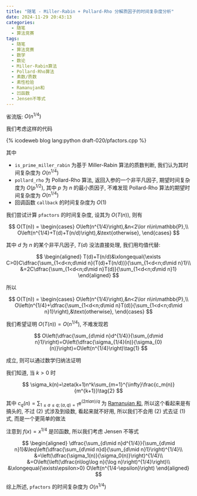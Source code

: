 ```yaml
---
title: "随笔 - Miller-Rabin + Pollard-Rho 分解质因子的时间复杂度分析"
date: 2024-11-29 20:43:13
categories:
  - 随笔
  - 算法竞赛
tags:
  - 随笔
  - 算法竞赛
  - 数学
  - 数论
  - Miller-Rabin算法
  - Pollard-Rho算法
  - 素数/质数
  - 素性检验
  - Ramanujan和
  - 凹函数
  - Jensen不等式
---
```


省流版: $O\left(n^{1/4}\right)$

<!-- more -->

我们考虑这样的代码

{% icodeweb blog lang:python draft-020/pfactors.cpp %}

其中

- `is_prime_miller_rabin` 为基于 Miller-Rabin 算法的质数判断, 我们认为其时间复杂度为 $O\left(n^{1/4}\right)$
- `pollard_rho` 为 Pollard-Rho 算法, 返回入参的一个非平凡因子, 期望时间复杂度为 $O\left(p^{1/2}\right)$, 其中 $p$ 为 $n$ 的最小质因子, 不难发现 Pollard-Rho 算法的期望时间复杂度为 $O\left(n^{1/4}\right)$
- 回调函数 `callback` 的时间复杂度为 $O(1)$

我们尝试计算 `pfactors` 的时间复杂度, 设其为 $O(T(n))$, 则有

$$
O(T(n)) = \begin{cases}
  O\left(n^{1/4}\right),&n<2\lor n\in\mathbb{P},\\
  O\left(n^{1/4}+T(d)+T(n/d)\right),&\text{otherwise},
\end{cases}
$$

其中 $d$ 为 $n$ 的某个非平凡因子, $T(d)$ 没法直接处理, 我们用均值代替:

$$
\begin{aligned}
  T(d)+T(n/d)&\xlongequal{\exists C>0}C\dfrac{\sum_{1<d<n;d\mid n}(T(d)+T(n/d))}{\sum_{1<d<n;d\mid n}1}\\
  &=2C\dfrac{\sum_{1<d<n;d\mid n}T(d)}{\sum_{1<d<n;d\mid n}1}
\end{aligned}
$$

所以

$$
O(T(n)) = \begin{cases}
  O\left(n^{1/4}\right),&n<2\lor n\in\mathbb{P},\\
  O\left(n^{1/4}+\dfrac{\sum_{1<d<n;d\mid n}T(d)}{\sum_{1<d<n;d\mid n}1}\right),&\text{otherwise},
\end{cases}
$$

我们希望证明 $O(T(n))=O\left(n^{1/4}\right)$, 不难发现若

$$
O\left(\dfrac{\sum_{d\mid n}d^{1/4}}{\sum_{d\mid n}1}\right)=O\left(\dfrac{\sigma_{1/4}(n)}{\sigma_{0}(n)}\right)=O\left(n^{1/4}\right)\tag{1}
$$

成立, 则可以通过数学归纳法证明

我们知道, 当 $k>0$ 时

$$
\sigma_k(n)=\zeta(k+1)n^k\sum_{m=1}^{\infty}\frac{c_m(n)}{m^{k+1}}\tag{2}
$$

其中 $c_q(n)=\displaystyle\sum_{1\leq a\leq q;(a,q)=1}\mathrm{e}^{(2\pi\mathrm{i}an)/q}$ 为 [Ramanujan 和](https://en.wikipedia.org/wiki/Ramanujan_sum), 所以这个看起来是有搞头的, 不过 $(2)$ 式涉及到级数, 看起来就不好用, 所以我们不会用 $(2)$ 式去证 $(1)$ 式, 而是一个更简单的做法

注意到 $f(x)=x^{1/4}$ 是凹函数, 所以我们考虑 Jensen 不等式

$$
\begin{aligned}
  \dfrac{\sum_{d\mid n}d^{1/4}}{\sum_{d\mid n}1}&\leq\left(\dfrac{\sum_{d\mid n}d}{\sum_{d\mid n}1}\right)^{1/4}\\
  &=\left(\dfrac{\sigma_1(n)}{\sigma_0(n)}\right)^{1/4}\\
  &=O\left(\left(\dfrac{n\log\log n}{\log n}\right)^{1/4}\right)\\
  &\xlongequal{\exists\epsilon>0} O\left(n^{1/4-\epsilon}\right)
\end{aligned}
$$

综上所述, `pfactors` 的时间复杂度为 $O\left(n^{1/4}\right)$
